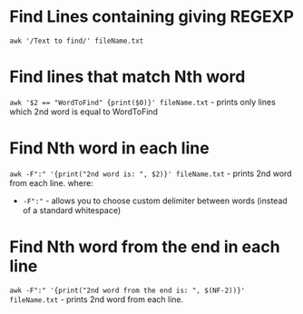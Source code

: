 # Find Lines containing giving REGEXP

`awk '/Text to find/' fileName.txt`

# Find lines that match Nth word

`awk '$2 == "WordToFind" {print($0)}' fileName.txt` - prints only lines which 2nd word is equal to WordToFind

# Find Nth word in each line

`awk -F":" '{print("2nd word is: ", $2)}' fileName.txt` - prints 2nd word from each line.
where:
- `-F":"` - allows you to choose custom delimiter between words (instead of a standard whitespace)

# Find Nth word from the end in each line

`awk -F":" '{print("2nd word from the end is: ", $(NF-2))}' fileName.txt` - prints 2nd word from each line.
